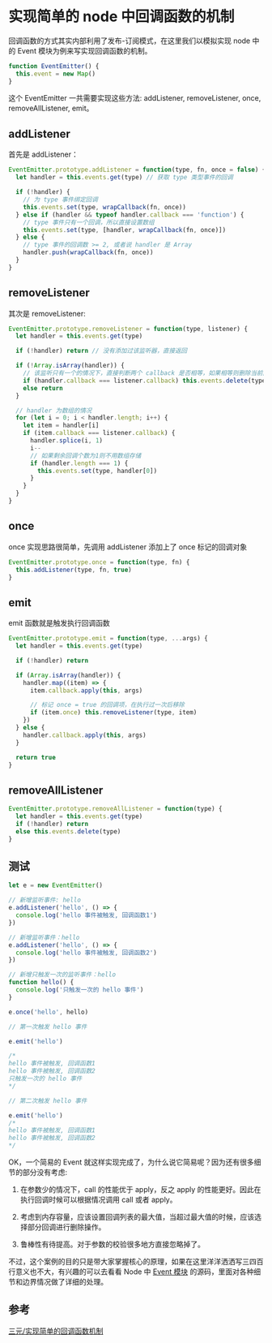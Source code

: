 # 实现简单的 node 中回调函数的机制

回调函数的方式其实内部利用了发布-订阅模式，在这里我们以模拟实现 node 中的 Event 模块为例来写实现回调函数的机制。

```js
function EventEmitter() {
  this.event = new Map()
}
```

这个 EventEmitter 一共需要实现这些方法: addListener, removeListener, once, removeAllListener, emit。

## addListener

首先是 addListener：

```js
EventEmitter.prototype.addListener = function(type, fn, once = false) {
  let handler = this.events.get(type) // 获取 type 类型事件的回调

  if (!handler) {
    // 为 type 事件绑定回调
    this.events.set(type, wrapCallback(fn, once))
  } else if (handler && typeof handler.callback === 'function') {
    // type 事件只有一个回调，所以直接设置数组
    this.events.set(type, [handler, wrapCallback(fn, once)])
  } else {
    // type 事件的回调数 >= 2, 或者说 handler 是 Array
    handler.push(wrapCallback(fn, once))
  }
}
```

## removeListener

其次是 removeListener:

```js
EventEmitter.prototype.removeListener = function(type, listener) {
  let handler = this.events.get(type)

  if (!handler) return // 没有添加过该监听器，直接返回

  if (!Array.isArray(handler)) {
    // 该监听只有一个的情况下，直接判断两个 callback 是否相等，如果相等则删除当前回调函数
    if (handler.callback === listener.callback) this.events.delete(type)
    else return
  }

  // handler 为数组的情况
  for (let i = 0; i < handler.length; i++) {
    let item = handler[i]
    if (item.callback === listener.callback) {
      handler.splice(i, 1)
      i--
      // 如果剩余回调个数为1则不用数组存储
      if (handler.length === 1) {
        this.events.set(type, handler[0])
      }
    }
  }
}
```

## once

once 实现思路很简单，先调用 addListener 添加上了 once 标记的回调对象

```js
EventEmitter.prototype.once = function(type, fn) {
  this.addListener(type, fn, true)
}
```

## emit

emit 函数就是触发执行回调函数

```js
EventEmitter.prototype.emit = function(type, ...args) {
  let handler = this.events.get(type)

  if (!handler) return

  if (Array.isArray(handler)) {
    handler.map((item) => {
      item.callback.apply(this, args)

      // 标记 once = true 的回调项，在执行过一次后移除
      if (item.once) this.removeListener(type, item)
    })
  } else {
    handler.callback.apply(this, args)
  }

  return true
}
```

## removeAllListener

```js
EventEmitter.prototype.removeAllListener = function(type) {
  let handler = this.events.get(type)
  if (!handler) return
  else this.events.delete(type)
}
```

## 测试

```js
let e = new EventEmitter()

// 新增监听事件: hello
e.addListener('hello', () => {
  console.log('hello 事件被触发, 回调函数1')
})

// 新增监听事件：hello
e.addListener('hello', () => {
  console.log('hello 事件被触发, 回调函数2')
})

// 新增只触发一次的监听事件：hello
function hello() {
  console.log('只触发一次的 hello 事件')
}

e.once('hello', hello)

// 第一次触发 hello 事件

e.emit('hello')

/*
hello 事件被触发, 回调函数1
hello 事件被触发, 回调函数2
只触发一次的 hello 事件 
*/

// 第二次触发 hello 事件

e.emit('hello')
/*
hello 事件被触发, 回调函数1
hello 事件被触发, 回调函数2
*/
```

OK，一个简易的 Event 就这样实现完成了，为什么说它简易呢？因为还有很多细节的部分没有考虑:

1. 在参数少的情况下，call 的性能优于 apply，反之 apply 的性能更好。因此在执行回调时候可以根据情况调用 call 或者 apply。

2. 考虑到内存容量，应该设置回调列表的最大值，当超过最大值的时候，应该选择部分回调进行删除操作。

3. 鲁棒性有待提高。对于参数的校验很多地方直接忽略掉了。

不过，这个案例的目的只是带大家掌握核心的原理，如果在这里洋洋洒洒写三四百行意义也不大，有兴趣的可以去看看 Node 中 [Event 模块](https://github.com/Gozala/events/blob/master/events.js) 的源码，里面对各种细节和边界情况做了详细的处理。

## 参考

[三元/实现简单的回调函数机制](http://47.98.159.95/my_blog/blogs/javascript/js-async/003.html)
